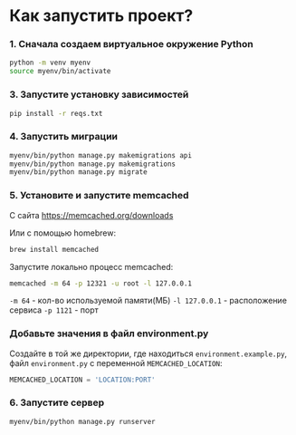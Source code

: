 # Как запустить проект?

### 1. Сначала создаем виртуальное окружение Python

```sh
python -m venv myenv
source myenv/bin/activate
```

### 3. Запустите установку зависимостей

```sh
pip install -r reqs.txt
```

### 4. Запустить миграции

```sh
myenv/bin/python manage.py makemigrations api
myenv/bin/python manage.py makemigrations
myenv/bin/python manage.py migrate
```

### 5. Установите и запустите memcached

С сайта <https://memcached.org/downloads>

Или с помощью homebrew:

```sh
brew install memcached
```

Запустите локально процесс memcached:

```sh
memcached -m 64 -p 12321 -u root -l 127.0.0.1
```

`-m 64` - кол-во используемой памяти(МБ)
`-l 127.0.0.1` - расположение сервиса
`-p 1121` - порт

### Добавьте значения в файл environment.py

Создайте в той же директории, где находиться `environment.example.py`, файл `environment.py` с переменной `MEMCACHED_LOCATION`:

```py
MEMCACHED_LOCATION = 'LOCATION:PORT'
```

### 6. Запустите сервер

```sh
myenv/bin/python manage.py runserver
```
